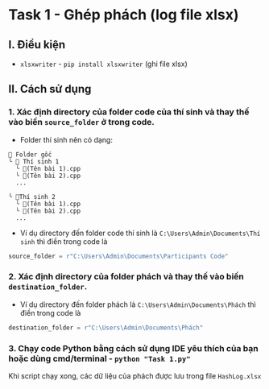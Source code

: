 # Task 1 - Ghép phách (log file xlsx)

## I. Điều kiện
- `xlsxwriter` - `pip install xlsxwriter` (ghi file xlsx)

## II. Cách sử dụng
### 1. Xác định directory của folder code của thí sinh và thay thế vào biến `source_folder` ở trong code.
- Folder thí sinh nên có dạng:
```
📂 Folder gốc
╰ 📂 Thí sinh 1
  ╰ 📄(Tên bài 1).cpp
  ╰ 📄(Tên bài 2).cpp
  ...

╰ 📂Thí sinh 2
  ╰ 📄(Tên bài 1).cpp
  ╰ 📄(Tên bài 2).cpp
  ...
```

- Ví dụ directory đến folder code thí sinh là `C:\Users\Admin\Documents\Thí sinh` thì điền trong code là
```py
source_folder = r"C:\Users\Admin\Documents\Participants Code"
```

### 2. Xác định directory của folder phách và thay thế vào biến `destination_folder`. 
- Ví dụ directory đến folder phách là `C:\Users\Admin\Documents\Phách` thì điền trong code là
```py
destination_folder = r"C:\Users\Admin\Documents\Phách"
```

### 3. Chạy code Python bằng cách sử dụng IDE yêu thích của bạn hoặc dùng cmd/terminal - `python "Task 1.py"`

Khi script chạy xong, các dữ liệu của phách được lưu trong file `HashLog.xlsx`